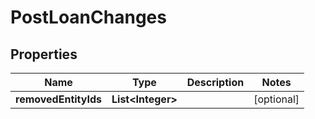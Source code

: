 

# PostLoanChanges


## Properties

| Name | Type | Description | Notes |
|------------ | ------------- | ------------- | -------------|
|**removedEntityIds** | **List&lt;Integer&gt;** |  |  [optional] |



